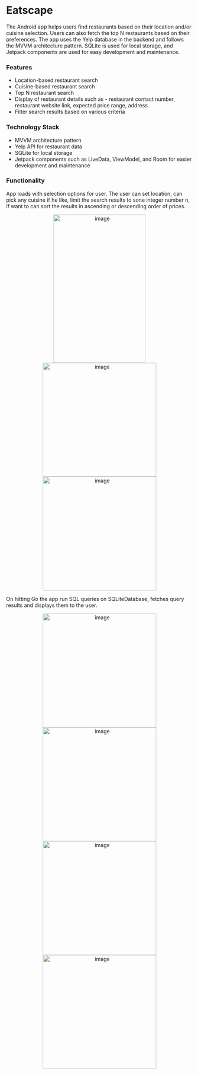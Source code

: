 # Eatscape
The Android app helps users find restaurants based on their location and/or cuisine selection. Users can also fetch the top N restaurants based on their preferences. The app uses the Yelp database in the backend and follows the MVVM architecture pattern. SQLite is used for local storage, and Jetpack components are used for easy development and maintenance.

### Features
* Location-based restaurant search
* Cuisine-based restaurant search
* Top N restaurant search
* Display of restaurant details such as - restaurant contact number, restaurant website link, expected price range, address
* Filter search results based on various criteria

### Technology Stack
* MVVM architecture pattern
* Yelp API for restaurant data
* SQLite for local storage
* Jetpack components such as LiveData, ViewModel, and Room for easier development and maintenance

### Functionality
App loads with selection options for user. The user can set location, can pick any cuisine if he like, limit the search results to sone integer number n, if want to can sort the results in ascending or descending order of prices.
<p align="center">
  <img width="250" height="400" alt="image" src="https://user-images.githubusercontent.com/98439391/213943696-07c8d785-9824-46f2-a0dc-20102d7621b9.png">
  <img width="307" alt="image" src="https://user-images.githubusercontent.com/98439391/213943698-71de3b5b-8094-462f-9839-d4d524f83c9a.png">
  <img width="307" alt="image" src="https://user-images.githubusercontent.com/98439391/213943704-45989055-acab-4a4d-ab2e-8fb74b0941de.png">
 </p>

On hitting Go the app run SQL queries on SQLiteDatabase, fetches query results and displays them to the user.
<p align="center">
  <img width="307" alt="image" src="https://user-images.githubusercontent.com/98439391/213943708-8d3d0cae-9f57-4c45-8db1-988849a28f17.png">
  <img width="307" alt="image" src="https://user-images.githubusercontent.com/98439391/213943713-a97bdfa2-0dab-41ef-a6af-67298fe2d854.png">
  <img width="307" alt="image" src="https://user-images.githubusercontent.com/98439391/213943718-a193b3cd-656e-4b9e-af25-18d8c04f73af.png">
  <img width="307" alt="image" src="https://user-images.githubusercontent.com/98439391/213943720-e50fbf10-9771-4c2d-98ae-b414ff51ce76.png">
 </p>
